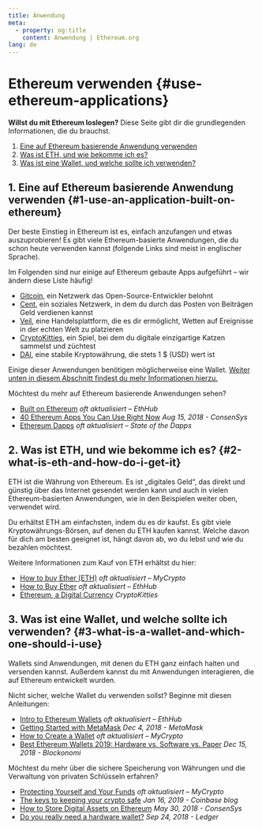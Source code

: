 ```yaml
---
title: Anwendung
meta:
  - property: og:title
    content: Anwendung | Ethereum.org
lang: de
---
```


# Ethereum verwenden {#use-ethereum-applications}

<div class="featured">

**Willst du mit Ethereum loslegen?** Diese Seite gibt dir die grundlegenden Informationen, die du brauchst.

1. [Eine auf Ethereum basierende Anwendung verwenden](#1-use-an-application-built-on-ethereum)
2. [Was ist ETH, und wie bekomme ich es?](#2-what-is-eth-and-how-do-i-get-it)
3. [Was ist eine Wallet, und welche sollte ich verwenden?](#3-what-is-a-wallet-and-which-one-should-i-use)

</div>

## 1. Eine auf Ethereum basierende Anwendung verwenden {#1-use-an-application-built-on-ethereum}

Der beste Einstieg in Ethereum ist es, einfach anzufangen und etwas auszuprobieren! Es gibt viele Ethereum-basierte Anwendungen, die du schon heute verwenden kannst (folgende Links sind meist in englischer Sprache).

Im Folgenden sind nur einige auf Ethereum gebaute Apps aufgeführt – wir ändern diese Liste häufig!

- [Gitcoin](https://gitcoin.co), ein Netzwerk das Open-Source-Entwickler belohnt
- [Cent](https://beta.cent.co), ein soziales Netzwerk, in dem du durch das Posten von Beiträgen Geld verdienen kannst
- [Veil](https://app.veil.co), eine Handelsplattform, die es dir ermöglicht, Wetten auf Ereignisse in der echten Welt zu platzieren
- [CryptoKitties](https://www.cryptokitties.co), ein Spiel, bei dem du digitale einzigartige Katzen sammelst und züchtest
- [DAI](https://makerdao.com/en/), eine stabile Kryptowährung, die stets 1 \$ (USD) wert ist

Einige dieser Anwendungen benötigen möglicherweise eine Wallet. [Weiter unten in diesem Abschnitt findest du mehr Informationen hierzu.](#3-what-is-a-wallet-and-which-one-should-i-use)

Möchtest du mehr auf Ethereum basierende Anwendungen sehen?

- [Built on Ethereum](https://docs.ethhub.io/built-on-ethereum/built-on-ethereum/) _oft aktualisiert – EthHub_
- [40 Ethereum Apps You Can Use Right Now](https://media.consensys.net/40-ethereum-apps-you-can-use-right-now-d643333769f7) _Aug 15, 2018 - ConsenSys_
- [Ethereum Dapps](https://www.stateofthedapps.com/rankings/platform/ethereum) _oft aktualisiert – State of the Dapps_

## 2. Was ist ETH, und wie bekomme ich es? {#2-what-is-eth-and-how-do-i-get-it}

ETH ist die Währung von Ethereum. Es ist „digitales Geld“, das direkt und günstig über das Internet gesendet werden kann und auch in vielen Ethereum-basierten Anwendungen, wie in den Beispielen weiter oben, verwendet wird.

Du erhältst ETH am einfachsten, indem du es dir kaufst. Es gibt viele Kryptowährungs-Börsen, auf denen du ETH kaufen kannst. Welche davon für dich am besten geeignet ist, hängt davon ab, wo du lebst und wie du bezahlen möchtest.

Weitere Informationen zum Kauf von ETH erhältst du hier:

- [How to buy Ether (ETH)](https://support.mycrypto.com/how-to/getting-started/how-to-buy-ether-with-usd) _oft aktualisiert – MyCrypto_
- [How to Buy Ether](https://docs.ethhub.io/using-ethereum/how-to-buy-ether/) _oft aktualisiert – EthHub_
- [Ethereum, a Digital Currency](https://www.cryptokitties.co/faq#ethereum-a-digital-currency) _CryptoKitties_

## 3. Was ist eine Wallet, und welche sollte ich verwenden? {#3-what-is-a-wallet-and-which-one-should-i-use}

Wallets sind Anwendungen, mit denen du ETH ganz einfach halten und versenden kannst. Außerdem kannst du mit Anwendungen interagieren, die auf Ethereum entwickelt wurden.

Nicht sicher, welche Wallet du verwenden sollst? Beginne mit diesen Anleitungen:

- [Intro to Ethereum Wallets](https://docs.ethhub.io/using-ethereum/wallets/intro-to-ethereum-wallets/) _oft aktualisiert – EthHub_
- [Getting Started with MetaMask](https://metamask.zendesk.com/hc/en-us/articles/360015489531-Getting-Started-With-MetaMask-Part-1-) _Dec 4, 2018 - MetaMask_
- [How to Create a Wallet](https://support.mycrypto.com/how-to/getting-started/how-to-create-a-wallet) _oft aktualisiert – MyCrypto_
- [Best Ethereum Wallets 2019: Hardware vs. Software vs. Paper](https://blockonomi.com/best-ethereum-wallets/) _Dec 15, 2018 - Blockonomi_

Möchtest du mehr über die sichere Speicherung von Währungen und die Verwaltung von privaten Schlüsseln erfahren?

- [Protecting Yourself and Your Funds](https://support.mycrypto.com/staying-safe/protecting-yourself-and-your-funds) _oft aktualisiert – MyCrypto_
- [The keys to keeping your crypto safe](https://blog.coinbase.com/the-keys-to-keeping-your-crypto-safe-96d497cce6cf) _Jan 16, 2019 - Coinbase blog_
- [How to Store Digital Assets on Ethereum](https://media.consensys.net/how-to-store-digital-assets-on-ethereum-a2bfdcf66bd0) _May 30, 2018 - ConsenSys_
- [Do you really need a hardware wallet?](https://medium.com/ledger-on-security-and-blockchain/ledger-101-part-1-do-you-really-need-a-hardware-wallet-7f5abbadd945) _Sep 24, 2018 - Ledger_
